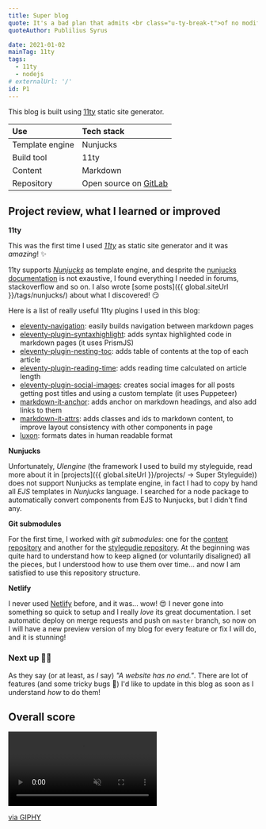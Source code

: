 ```yaml
---
title: Super blog
quote: It's a bad plan that admits <br class="u-ty-break-t">of no modification
quoteAuthor: Publilius Syrus

date: 2021-01-02
mainTag: 11ty
tags:
  - 11ty
  - nodejs
# externalUrl: '/'
id: P1
---
```


This blog is built using [11ty](https://github.com/11ty/eleventy) static site generator.

| Use             | Tech stack                 |
|:----------------|:---------------------------|
| Template engine | Nunjucks                   |
| Build tool      | 11ty                       |
| Content         | Markdown                   |
| Repository      | Open source on [GitLab](https://gitlab.com/giuliach/super-blog-11ty) |

## Project review, what I learned or improved

**11ty**

This was the first time I used _[11ty](https://www.11ty.io/)_ as static site generator and it was _amazing_! ✨

11ty supports _[Nunjucks](https://mozilla.github.io/nunjucks/)_ as template engine, and desprite the [nunjucks documentation](https://mozilla.github.io/nunjucks/templating.html) is not exaustive, I found everything I needed in forums, stackoverflow and so on. I also wrote [some posts]({{ global.siteUrl }}/tags/nunjucks/) about what I discovered! 😏

Here is a list of really useful 11ty plugins I used in this blog:

- [eleventy-navigation](https://github.com/11ty/eleventy-navigation): easily builds navigation between markdown pages
- [eleventy-plugin-syntaxhighlight](https://github.com/11ty/eleventy-plugin-syntaxhighlight): adds syntax highlighted code in markdown pages (it uses PrismJS)
- [eleventy-plugin-nesting-toc](https://github.com/JordanShurmer/eleventy-plugin-toc): adds table of contents at the top of each article
- [eleventy-plugin-reading-time](https://github.com/johanbrook/eleventy-plugin-reading-time): adds reading time calculated on article length
- [eleventy-plugin-social-images](https://github.com/5t3ph/eleventy-plugin-social-images): creates social images for all posts getting post titles and using a custom template (it uses Puppeteer)
- [markdown-it-anchor](https://github.com/valeriangalliat/markdown-it-anchor): adds anchor on markdown headings, and also add links to them
- [markdown-it-attrs](https://github.com/arve0/markdown-it-attrs): adds classes and ids to markdown content, to improve layout consistency with other components in page
- [luxon](https://github.com/moment/luxon): formats dates in human readable format

**Nunjucks**

Unfortunately, _UIengine_ (the framework I used to build my styleguide, read more about it in [projects]({{ global.siteUrl }}/projects/ -> Super Styleguide)) does not support Nunjucks as template engine, in fact I had to copy by hand all _EJS_ templates in _Nunjucks_ language. I searched for a node package to automatically convert components from EJS to Nunjucks, but I didn't find any.

**Git submodules**

For the first time, I worked with _git submodules_: one for the [content repository](https://gitlab.com/giuliach/super-blog-content) and another for the [stylegudie repository](https://gitlab.com/giuliach/super-styleguide). At the beginning was quite hard to understand how to keep aligned (or voluntarily disaligned) all the pieces, but I understood how to use them over time... and now I am satisfied to use this repository structure.

**Netlify**

I never used [Netlify](https://www.netlify.com/) before, and it was... wow! 😍 I never gone into something so quick to setup and I really *love* its great documentation. I set automatic deploy on merge requests and push on `master` branch, so now on I will have a new preview version of my blog for every feature or fix I will do, and it is stunning!

### Next up 💪🏻

As they say (or at least, as _I_ say) _"A website has no end."_. There are lot of features (and some tricky bugs 🐛) I'd like to update in this blog as soon as I understand _how_ to do them!

## Overall score

<div class="s-giphy s-giphy--medium-d">
  <video autoplay loop muted playsinline>
    <source src="https://i.giphy.com/media/m8WzRSb4xDcMx2WbkV/giphy.mp4" type="video/mp4">
  </video>
  <p><a href="https://giphy.com/gifs/smallfootmovie-omg-crazy-m8WzRSb4xDcMx2WbkV">via GIPHY</a></p>
</div>
